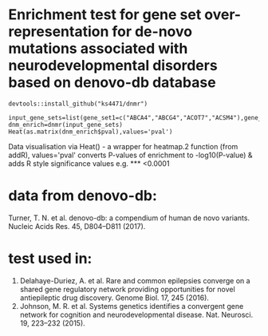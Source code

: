 
# Enrichment test for gene set over-representation for de-novo mutations associated with neurodevelopmental disorders based on denovo-db database


```
devtools::install_github("ks4471/dnmr")

input_gene_sets=list(gene_set1=c("ABCA4","ABCG4","ACOT7","ACSM4"),gene_set_2=c("AASDHPPT","ABCE1","ABHD13","ABRAXAS2"))
dnm_enrich=dnmr(input_gene_sets)
Heat(as.matrix(dnm_enrich$pval),values='pval')
```

Data visualisation via Heat() - a wrapper for heatmap.2 function (from addR), values='pval' converts P-values of enrichment to -log10(P-value) & adds R style significance values e.g. *** <0.0001


# data from denovo-db:
Turner, T. N. et al. denovo-db: a compendium of human de novo variants. Nucleic Acids Res. 45, D804–D811 (2017).

# test used in:
1.  Delahaye-Duriez, A. et al. Rare and common epilepsies converge on a shared gene regulatory network providing opportunities for novel antiepileptic drug discovery. Genome Biol. 17, 245 (2016).
2.  Johnson, M. R. et al. Systems genetics identifies a convergent gene network for cognition and neurodevelopmental disease. Nat. Neurosci. 19, 223–232 (2015).

